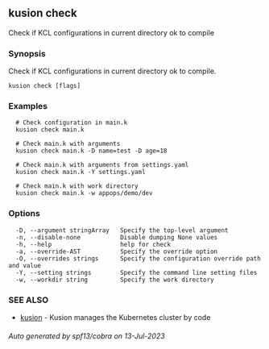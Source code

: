 ## kusion check

Check if KCL configurations in current directory ok to compile

### Synopsis

Check if KCL configurations in current directory ok to compile.

```
kusion check [flags]
```

### Examples

```
  # Check configuration in main.k
  kusion check main.k
  
  # Check main.k with arguments
  kusion check main.k -D name=test -D age=18
  
  # Check main.k with arguments from settings.yaml
  kusion check main.k -Y settings.yaml
  
  # Check main.k with work directory
  kusion check main.k -w appops/demo/dev
```

### Options

```
  -D, --argument stringArray   Specify the top-level argument
  -n, --disable-none           Disable dumping None values
  -h, --help                   help for check
  -a, --override-AST           Specify the override option
  -O, --overrides strings      Specify the configuration override path and value
  -Y, --setting strings        Specify the command line setting files
  -w, --workdir string         Specify the work directory
```

### SEE ALSO

* [kusion](kusion.md)	 - Kusion manages the Kubernetes cluster by code

###### Auto generated by spf13/cobra on 13-Jul-2023
